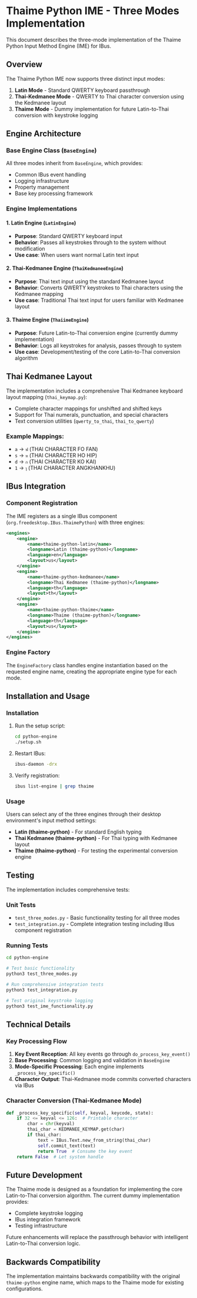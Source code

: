 # Thaime Python IME - Three Modes Implementation

This document describes the three-mode implementation of the Thaime Python Input Method Engine (IME) for IBus.

## Overview

The Thaime Python IME now supports three distinct input modes:

1. **Latin Mode** - Standard QWERTY keyboard passthrough
2. **Thai-Kedmanee Mode** - QWERTY to Thai character conversion using the Kedmanee layout
3. **Thaime Mode** - Dummy implementation for future Latin-to-Thai conversion with keystroke logging

## Engine Architecture

### Base Engine Class (`BaseEngine`)

All three modes inherit from `BaseEngine`, which provides:
- Common IBus event handling
- Logging infrastructure
- Property management
- Base key processing framework

### Engine Implementations

#### 1. Latin Engine (`LatinEngine`)
- **Purpose**: Standard QWERTY keyboard input
- **Behavior**: Passes all keystrokes through to the system without modification
- **Use case**: When users want normal Latin text input

#### 2. Thai-Kedmanee Engine (`ThaiKedmaneeEngine`)
- **Purpose**: Thai text input using the standard Kedmanee layout
- **Behavior**: Converts QWERTY keystrokes to Thai characters using the Kedmanee mapping
- **Use case**: Traditional Thai text input for users familiar with Kedmanee layout

#### 3. Thaime Engine (`ThaiimeEngine`)
- **Purpose**: Future Latin-to-Thai conversion engine (currently dummy implementation)
- **Behavior**: Logs all keystrokes for analysis, passes through to system
- **Use case**: Development/testing of the core Latin-to-Thai conversion algorithm

## Thai Kedmanee Layout

The implementation includes a comprehensive Thai Kedmanee keyboard layout mapping (`thai_keymap.py`):

- Complete character mappings for unshifted and shifted keys
- Support for Thai numerals, punctuation, and special characters
- Text conversion utilities (`qwerty_to_thai`, `thai_to_qwerty`)

### Example Mappings:
- `a` → `ฟ` (THAI CHARACTER FO FAN)
- `s` → `ห` (THAI CHARACTER HO HIP)
- `d` → `ก` (THAI CHARACTER KO KAI)
- `1` → `ๅ` (THAI CHARACTER ANGKHANKHU)

## IBus Integration

### Component Registration

The IME registers as a single IBus component (`org.freedesktop.IBus.ThaimePython`) with three engines:

```xml
<engines>
    <engine>
        <name>thaime-python-latin</name>
        <longname>Latin (thaime-python)</longname>
        <language>en</language>
        <layout>us</layout>
    </engine>
    <engine>
        <name>thaime-python-kedmanee</name>
        <longname>Thai Kedmanee (thaime-python)</longname>
        <language>th</language>
        <layout>th</layout>
    </engine>
    <engine>
        <name>thaime-python-thaime</name>
        <longname>Thaime (thaime-python)</longname>
        <language>th</language>
        <layout>us</layout>
    </engine>
</engines>
```

### Engine Factory

The `EngineFactory` class handles engine instantiation based on the requested engine name, creating the appropriate engine type for each mode.

## Installation and Usage

### Installation

1. Run the setup script:
   ```bash
   cd python-engine
   ./setup.sh
   ```

2. Restart IBus:
   ```bash
   ibus-daemon -drx
   ```

3. Verify registration:
   ```bash
   ibus list-engine | grep thaime
   ```

### Usage

Users can select any of the three engines through their desktop environment's input method settings:

- **Latin (thaime-python)** - For standard English typing
- **Thai Kedmanee (thaime-python)** - For Thai typing with Kedmanee layout
- **Thaime (thaime-python)** - For testing the experimental conversion engine

## Testing

The implementation includes comprehensive tests:

### Unit Tests
- `test_three_modes.py` - Basic functionality testing for all three modes
- `test_integration.py` - Complete integration testing including IBus component registration

### Running Tests
```bash
cd python-engine

# Test basic functionality
python3 test_three_modes.py

# Run comprehensive integration tests
python3 test_integration.py

# Test original keystroke logging
python3 test_ime_functionality.py
```

## Technical Details

### Key Processing Flow

1. **Key Event Reception**: All key events go through `do_process_key_event()`
2. **Base Processing**: Common logging and validation in `BaseEngine`
3. **Mode-Specific Processing**: Each engine implements `_process_key_specific()`
4. **Character Output**: Thai-Kedmanee mode commits converted characters via IBus

### Character Conversion (Thai-Kedmanee Mode)

```python
def _process_key_specific(self, keyval, keycode, state):
    if 32 <= keyval <= 126:  # Printable character
        char = chr(keyval)
        thai_char = KEDMANEE_KEYMAP.get(char)
        if thai_char:
            text = IBus.Text.new_from_string(thai_char)
            self.commit_text(text)
            return True  # Consume the key event
    return False  # Let system handle
```

## Future Development

The Thaime mode is designed as a foundation for implementing the core Latin-to-Thai conversion algorithm. The current dummy implementation provides:

- Complete keystroke logging
- IBus integration framework
- Testing infrastructure

Future enhancements will replace the passthrough behavior with intelligent Latin-to-Thai conversion logic.

## Backwards Compatibility

The implementation maintains backwards compatibility with the original `thaime-python` engine name, which maps to the Thaime mode for existing configurations.